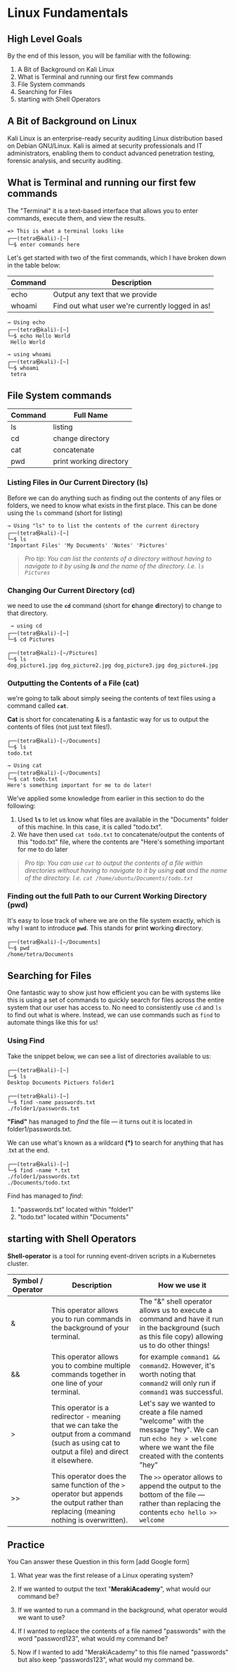 # Linux Fundamentals

## High Level Goals

By the end of this lesson, you will be familiar with the following:
1. A Bit of Background on Kali Linux 
2. What is Terminal and running  our first few commands
3.  File System commands
4. Searching for Files
5. starting with Shell Operators

## A Bit of Background on Linux
Kali Linux is an enterprise-ready security auditing Linux distribution based on Debian GNU/Linux. Kali is aimed at security professionals and IT administrators, enabling them to conduct advanced penetration testing, forensic analysis, and security auditing.

## What is Terminal and running  our first few commands

The "Terminal" it is a text-based interface that allows you to enter commands, execute them, and view the results.

	=> This is what a terminal looks like			
	┌──(tetra㉿kali)-[~]
	└─$ enter commands here

Let's get started with two of the first commands, which I have broken down in the table below:

| Command | Description  |
|--|--|
| echo | Output any text that we provide |
| whoami | Find out what user we're currently logged in as! |



	→ Using echo
	┌──(tetra㉿kali)-[~]
	└─$ echo Hello World
	 Hello World
	
	→ using whoami
	┌──(tetra㉿kali)-[~]
	└─$ whoami 
	 tetra


##  File System commands

|Command| Full Name |
|--|--|
|ls | listing |
| cd | change directory |
| cat | concatenate |
| pwd | print working directory |

### Listing Files in Our Current Directory (ls)

Before we can do anything such as finding out the contents of any files or folders, we need to know what exists in the first place. This can be done using the `ls` command (short for listing)

	→ Using "ls" to to list the contents of the current directory
	┌──(tetra㉿kali)-[~]
	└─$ ls
	'Important Files' 'My Documents' 'Notes' 'Pictures'

> _Pro tip: You can list the contents of a directory without having to navigate to it by using  **ls**  and the name of the directory. I.e.  `ls Pictures`_

### Changing Our Current Directory (cd)

we need to use the **`cd`** command (short for **c**hange **d**irectory) to change to that directory.

	 → using cd
	┌──(tetra㉿kali)-[~]
	└─$ cd Pictures
	
	┌──(tetra㉿kali)-[~/Pictures]
	└─$ ls
	dog_picture1.jpg dog_picture2.jpg dog_picture3.jpg dog_picture4.jpg

### Outputting the Contents of a File (cat)

we're going to talk about simply seeing the contents of text files using a command called **`cat`**.

**Cat** is short for concatenating & is a fantastic way for us to output the contents of files (not just text files!).
	
	┌──(tetra㉿kali)-[~/Documents]
	└─$ ls
	todo.txt
	
	→ Using cat
	┌──(tetra㉿kali)-[~/Documents]
	└─$ cat todo.txt
	Here's something important for me to do later!

We've applied some knowledge from earlier in this section to do the following:

1.  Used **`ls`** to let us know what files are available in the "Documents" folder of this machine. In this case, it is called "todo.txt".
2. We have then used `cat todo.txt` to concatenate/output the contents of this "todo.txt" file, where the contents are "Here's something important for me to do later

> _Pro tip: You can use  `cat`  to output the contents of a file within directories without having to navigate to it by using  **cat** and the name of the directory. I.e.  `cat /home/ubuntu/Documents/todo.txt`_

### Finding out the full Path to our Current Working Directory (pwd)

It's easy to lose track of where we are on the file system exactly, which is why I want to introduce **`pwd`**. This stands for  **p**rint  **w**orking  **d**irectory.

	┌──(tetra㉿kali)-[~/Documents]
	└─$ pwd
	/home/tetra/Documents

## Searching for Files

One fantastic way to show just how efficient you can be with systems like this is using a set of commands to quickly search for files across the entire system that our user has access to. No need to consistently use `cd` and `ls` to find out what is where. Instead, we can use commands such as `find` to automate things like this for us!


### **Using Find**

Take the snippet below, we can see a list of directories available to us:

	┌──(tetra㉿kali)-[~]
	└─$ ls
	Desktop Documents Pictuers folder1

	┌──(tetra㉿kali)-[~]
	└─$ find -name passwords.txt
	./folder1/passwords.txt
	
**"Find"** has managed to _find_ the file — it turns out it is located in folder1/passwords.txt.

We can use what's known as a wildcard **(*)** to search for anything that has .txt at the end.

	┌──(tetra㉿kali)-[~]
	└─$ find -name *.txt
	./folder1/passwords.txt 
	./Documents/todo.txt

Find has managed to  _find_:

1.  "passwords.txt" located within "folder1"
2.  "todo.txt" located within "Documents"

## starting with Shell Operators

**Shell-operator** is a tool for running event-driven scripts in a Kubernetes cluster.

| Symbol / Operator | Description | How we use it|
|--|--| --|
| & | This operator allows you to run commands in the background of your terminal. |  The "&" shell operator allows us to execute a command and have it run in the background (such as this file copy) allowing us to do other things! |
| && | This operator allows you to combine multiple commands together in one line of your terminal. |  for example `command1 && command2`. However, it's worth noting that `command2` will only run if `command1` was successful. |
| > | This operator is a redirector - meaning that we can take the output from a command (such as using cat to output a file) and direct it elsewhere. |  Let's say we wanted to create a file named "welcome" with the message "hey". We can run  `echo hey > welcome`  where we want the file created with the contents "hey" |
| >> | This operator does the same function of the  `>`  operator but appends the output rather than replacing (meaning nothing is overwritten). |  The `>>` operator allows to append the output to the bottom of the file — rather than replacing the contents `echo hello >> welcome` |

## Practice 
You Can answer these Question in this form [add Google form]

1. What year was the first release of a Linux operating system?

2. If we wanted to output the text "**MerakiAcademy**", what would our command be?

3. If we wanted to run a command in the background, what operator would we want to use?

4. If I wanted to replace the contents of a file named "passwords" with the word "password123", what would my command be?

5. Now if I wanted to add "MerakiAcademy" to this file named "passwords" but also keep "passwords123", what would my command be.

